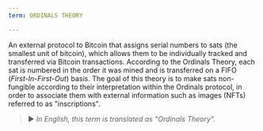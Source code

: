 ```yaml
---
term: ORDINALS THEORY

---
```

An external protocol to Bitcoin that assigns serial numbers to sats (the smallest unit of bitcoin), which allows them to be individually tracked and transferred via Bitcoin transactions. According to the Ordinals Theory, each sat is numbered in the order it was mined and is transferred on a FIFO (*First-In-First-Out*) basis. The goal of this theory is to make sats non-fungible according to their interpretation within the Ordinals protocol, in order to associate them with external information such as images (NFTs) referred to as "inscriptions".

> ► *In English, this term is translated as "Ordinals Theory".*